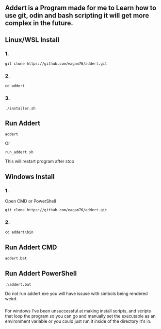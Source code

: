 ## Addert is a Program made for me to Learn how to use git, odin and bash scripting it will get more complex in the future.
## Linux/WSL Install 
### 1.
```
git clone https://github.com/eagan76/addert.git
```
### 2.
```
cd addert
```
###  3.
```
./installer.sh
```
## Run Addert
```
addert
```
Or 
```
run_addert.sh
```
This will restart program after stop
## Windows Install
### 1.
Open CMD or PowerShell
```
git clone https://github.com/eagan76/addert.git
```
### 2.
```
cd addert\bin
```
## Run Addert CMD
```
addert.bat
```
## Run Addert PowerShell
```
.\addert.bat
```

Do not run addert.exe you will have issuse with simbols being rendered weird.
###
For windows I've been unsuccessful at making install scripts, and scripts that loop the program so you can go and manually set the executable as an environment variable or you could just run it inside of the directory it's in. 
